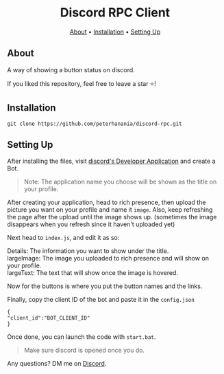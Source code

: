 <h1 align="center">
Discord RPC Client
  <br>
</h1>


<p align="center">
  <a href="#about">About</a>
  •
  <a href="#installation">Installation</a>
  •
  <a href="#setting-up">Setting Up</a>
</p>

## About

A way of showing a button status on discord.

If you liked this repository, feel free to leave a star ⭐!


## Installation

```
git clone https://github.com/peterhanania/discord-rpc.git
```


## Setting Up

After installing the files, visit [discord's Developer Application](https://discord.com/developers/applications) and create a Bot.
> Note: The application name you choose will be shown as the title on your profile.

After creating your application, head to rich presence, then upload the picture you want on your profile and name it `image`. Also, keep refreshing the page after the upload until the image shows up. (sometimes the image disappears when you refresh since it haven't uploaded yet)

Next head to `index.js`, and edit it as so:

Details: The information you want to show under the title.<br>
largeImage: The image you uploaded to rich presence and will show on your profile.<br>
largeText: The text that will show once the image is hovered.<br>

Now for the buttons is where you put the button names and the links.<br>


Finally, copy the client ID of the bot and paste it in the `config.json`
```
{
"client_id":"BOT_CLIENT_ID"
}

```
 
Once done, you can launch the code with `start.bat`. 
>Make sure discord is opened once you do.

Any questions? DM me on <a href="https://discord.com/users/710465231779790849">Discord</a>.
